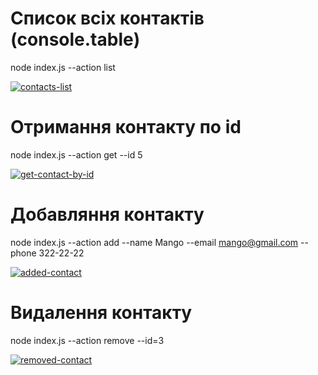  # Список всіх контактів (console.table)

 node index.js --action list

<a href="https://ibb.co/56ZgtCn"><img src="https://i.ibb.co/2yJ1mRs/contacts-list.png" alt="contacts-list" border="0" /></a>

 # Отримання контакту по id

 node index.js --action get --id 5

<a href="https://imgbb.com/"><img src="https://i.ibb.co/DM8hM5Y/get-contact-by-id.png" alt="get-contact-by-id" border="0" /></a>

 # Добавляння контакту

 node index.js --action add --name Mango --email mango@gmail.com --phone 322-22-22

<a href="https://ibb.co/7NJjXDW"><img src="https://i.ibb.co/wrNBRqW/added-contact.png" alt="added-contact" border="0" /></a>

 # Видалення контакту

 node index.js --action remove --id=3

<a href="https://ibb.co/Sw2PWJw"><img src="https://i.ibb.co/GQX0BFQ/removed-contact.png" alt="removed-contact" border="0" /></a>